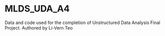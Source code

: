 # MLDS_UDA_A4
Data and code used for the completion of Unstructured Data Analysis Final Project. Authored by Li-Vern Teo
